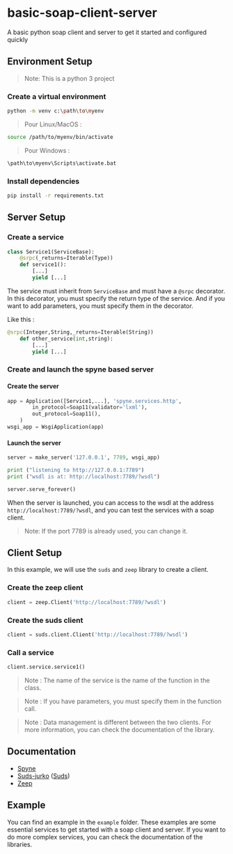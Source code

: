 # basic-soap-client-server
A basic python soap client and server to get it started and configured quickly

## Environment Setup
> Note: This is a python 3 project

### Create a virtual environment
```bash
python -m venv c:\path\to\myenv
```
> Pour Linux/MacOS :
```bash	
source /path/to/myenv/bin/activate
```
> Pour Windows :
```bash
\path\to\myenv\Scripts\activate.bat
```
### Install dependencies
```bash
pip install -r requirements.txt
```
## Server Setup

### Create a service
```py
class Service1(ServiceBase):
    @srpc(_returns=Iterable(Type))
    def service1():
        [...]
        yield [...]
```
The service must inherit from `ServiceBase` and must have a `@srpc` decorator.
In this decorator, you must specify the return type of the service. And if you want to add parameters, you must specify them in the decorator.

Like this :
```py
@srpc(Integer,String,_returns=Iterable(String))
    def other_service(int,string):
        [...]
        yield [...]
```

### Create and launch the spyne based server
#### Create the server
```py
app = Application([Service1,...], 'spyne.services.http',
        in_protocol=Soap11(validator='lxml'),
        out_protocol=Soap11(),
    )
wsgi_app = WsgiApplication(app)
```	
#### Launch the server
```py
server = make_server('127.0.0.1', 7789, wsgi_app)

print ("listening to http://127.0.0.1:7789")
print ("wsdl is at: http://localhost:7789/?wsdl")

server.serve_forever()
```
When the server is launched, you can access to the wsdl at the address `http://localhost:7789/?wsdl`, and you can test the services with a soap client.
> Note: If the port 7789 is already used, you can change it.

## Client Setup
In this example, we will use the `suds` and `zeep` library to create a client.
### Create the zeep client
```py
client = zeep.Client('http://localhost:7789/?wsdl')
```
### Create the suds client
```py
client = suds.client.Client('http://localhost:7789/?wsdl')
```
### Call a service
```py
client.service.service1()
```
> Note : The name of the service is the name of the function in the class.

> Note : If you have parameters, you must specify them in the function call.

> Note : Data management is different between the two clients. For more information, you can check the documentation of the library.

## Documentation
- [Spyne](https://spyne.io/)
- [Suds-jurko](https://pypi.org/project/suds-jurko/) ([Suds](https://fedorahosted.org/suds/))
- [Zeep](https://python-zeep.readthedocs.io/en/master/)

## Example
You can find an example in the `example` folder.
These examples are some essential services to get started with a soap client and server.
If you want to do more complex services, you can check the documentation of the libraries.